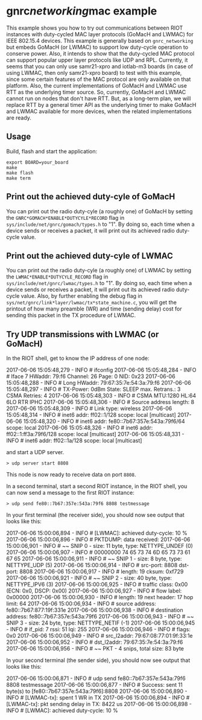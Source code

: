 # gnrc*networking*mac example

This example shows you how to try out communications between RIOT instances with duty-cycled MAC layer protocols (GoMacH and LWMAC) for IEEE 802.15.4 devices.
This example is generally based on `gnrc_networking` but embeds GoMacH (or LWMAC) to support low duty-cycle operation to conserve power. Also, it intends to show that the duty-cycled MAC protocol can support popular upper layer protocols like UDP and RPL.
Currently, it seems that you can only use samr21-xpro and iotlab-m3 boards (in case of using LWMAC, then only samr21-xpro board) to test with this example, since some certain features of the MAC protocol are only available on that platform. Also, the current implementations of GoMacH and LWMAC use RTT as the underlying timer source. So, currently, GoMacH and LWMAC cannot run on nodes that don't have RTT. But, as a long-term plan, we will replace RTT by a general timer API as the underlying timer to make GoMacH and LWMAC available for more devices, when the related implementations are ready.


## Usage

Build, flash and start the application:
```
export BOARD=your_board
make
make flash
make term
```

## Print out the achieved duty-cyle of GoMacH

You can print out the radio duty-cyle (a roughly one) of GoMacH by setting the `GNRC*GOMACH*ENABLE*DUTYCYLE*RECORD` flag in `sys/include/net/gnrc/gomach/types.h` to "1". By doing so, each time when a device sends or receives a packet, it will print out its achieved radio duty-cycle value.

## Print out the achieved duty-cyle of LWMAC

You can print out the radio duty-cyle (a roughly one) of LWMAC by setting the `LWMAC*ENABLE*DUTYCYLE_RECORD` flag in `sys/include/net/gnrc/lwmac/types.h` to "1". By doing so, each time when a device sends or receives a packet, it will print out its achieved radio duty-cycle value.
Also, by further enabling the debug flag in `sys/net/gnrc/link*layer/lwmac/tx*state_machine.c`, you will get the printout of how many preamble (WR) and time (sending delay) cost for sending this packet in the TX procedure of LWMAC.

## Try UDP transmissions with LWMAC (or GoMacH)

In the RIOT shell, get to know the IP address of one node:

2017-06-06 15:05:48,279 - INFO # ifconfig
2017-06-06 15:05:48,284 - INFO # Iface  7   HWaddr: 79:f6  Channel: 26  Page: 0  NID: 0x23
2017-06-06 15:05:48,288 - INFO #            Long HWaddr: 79:67:35:7e:54:3a:79:f6
2017-06-06 15:05:48,297 - INFO #            TX-Power: 0dBm  State: SLEEP  max. Retrans.: 3  CSMA Retries: 4
2017-06-06 15:05:48,303 - INFO #            CSMA  MTU:1280  HL:64  6LO  RTR  IPHC
2017-06-06 15:05:48,306 - INFO #            Source address length: 8
2017-06-06 15:05:48,309 - INFO #            Link type: wireless
2017-06-06 15:05:48,314 - INFO #            inet6 addr: ff02::1/128  scope: local [multicast]
2017-06-06 15:05:48,320 - INFO #            inet6 addr: fe80::7b67:357e:543a:79f6/64  scope: local
2017-06-06 15:05:48,326 - INFO #            inet6 addr: ff02::1:ff3a:79f6/128  scope: local [multicast]
2017-06-06 15:05:48,331 - INFO #            inet6 addr: ff02::1a/128  scope: local [multicast]

and start a UDP server.

    > udp server start 8808

This node is now ready to receive data on port `8808`.

In a second terminal, start a second RIOT instance, in the RIOT shell, you can now send a message to the first RIOT instance:

    > udp send fe80::7b67:357e:543a:79f6 8808 testmessage

In your first terminal (the receiver side), you should now see output that looks like this:

2017-06-06 15:00:06,894 - INFO # [LWMAC]: achieved duty-cycle: 10 %
2017-06-06 15:00:06,896 - INFO # PKTDUMP: data received:
2017-06-06 15:00:06,901 - INFO # ~~ SNIP  0 - size:  11 byte, type: NETTYPE_UNDEF (0)
2017-06-06 15:00:06,907 - INFO # 00000000  74  65  73  74  6D  65  73  73  61  67  65
2017-06-06 15:00:06,911 - INFO # ~~ SNIP  1 - size:   8 byte, type: NETTYPE_UDP (5)
2017-06-06 15:00:06,914 - INFO #    src-port:  8808  dst-port:  8808
2017-06-06 15:00:06,917 - INFO #    length: 19  cksum: 0xf729
2017-06-06 15:00:06,921 - INFO # ~~ SNIP  2 - size:  40 byte, type: NETTYPE_IPV6 (3)
2017-06-06 15:00:06,925 - INFO # traffic class: 0x00 (ECN: 0x0, DSCP: 0x00)
2017-06-06 15:00:06,927 - INFO # flow label: 0x00000
2017-06-06 15:00:06,930 - INFO # length: 19  next header: 17  hop limit: 64
2017-06-06 15:00:06,934 - INFO # source address: fe80::7b67:877:19f:331e
2017-06-06 15:00:06,938 - INFO # destination address: fe80::7b67:357e:543a:79f6
2017-06-06 15:00:06,943 - INFO # ~~ SNIP  3 - size:  24 byte, type: NETTYPE_NETIF (-1)
2017-06-06 15:00:06,945 - INFO # if_pid: 7  rssi: 51  lqi: 255
2017-06-06 15:00:06,946 - INFO # flags: 0x0
2017-06-06 15:00:06,949 - INFO # src_l2addr: 79:67:08:77:01:9f:33:1e
2017-06-06 15:00:06,952 - INFO # dst_l2addr: 79:67:35:7e:54:3a:79:f6
2017-06-06 15:00:06,956 - INFO # ~~ PKT    -  4 snips, total size:  83 byte


In your second terminal (the sender side), you should now see output that looks like this:

2017-06-06 15:00:06,871 - INFO # udp send fe80::7b67:357e:543a:79f6 8808 testmessage
2017-06-06 15:00:06,877 - INFO # Success: sent 11 byte(s) to [fe80::7b67:357e:543a:79f6]:8808
2017-06-06 15:00:06,890 - INFO # [LWMAC-tx]: spent 1 WR in TX
2017-06-06 15:00:06,894 - INFO # [LWMAC-tx]: pkt sending delay in TX: 8422 us
2017-06-06 15:00:06,898 - INFO # [LWMAC]: achieved duty-cycle: 10 %
